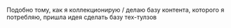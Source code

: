 Подобно тому, как я коллекционирую / делаю базу контента, которого я потребляю, пришла идея сделать базу тех-тулзов 